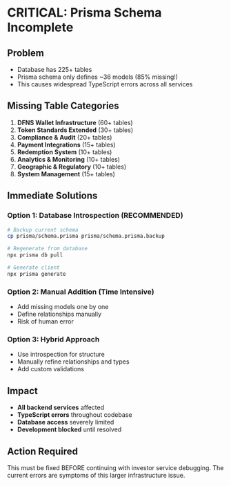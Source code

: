 # CRITICAL: Prisma Schema Incomplete

## Problem
- Database has 225+ tables
- Prisma schema only defines ~36 models (85% missing!)
- This causes widespread TypeScript errors across all services

## Missing Table Categories
1. **DFNS Wallet Infrastructure** (60+ tables)
2. **Token Standards Extended** (30+ tables) 
3. **Compliance & Audit** (20+ tables)
4. **Payment Integrations** (15+ tables)
5. **Redemption System** (10+ tables)
6. **Analytics & Monitoring** (10+ tables)
7. **Geographic & Regulatory** (10+ tables)
8. **System Management** (15+ tables)

## Immediate Solutions

### Option 1: Database Introspection (RECOMMENDED)
```bash
# Backup current schema
cp prisma/schema.prisma prisma/schema.prisma.backup

# Regenerate from database
npx prisma db pull

# Generate client
npx prisma generate
```

### Option 2: Manual Addition (Time Intensive)
- Add missing models one by one
- Define relationships manually
- Risk of human error

### Option 3: Hybrid Approach
- Use introspection for structure
- Manually refine relationships and types
- Add custom validations

## Impact
- **All backend services** affected
- **TypeScript errors** throughout codebase
- **Database access** severely limited
- **Development blocked** until resolved

## Action Required
This must be fixed BEFORE continuing with investor service debugging.
The current errors are symptoms of this larger infrastructure issue.
